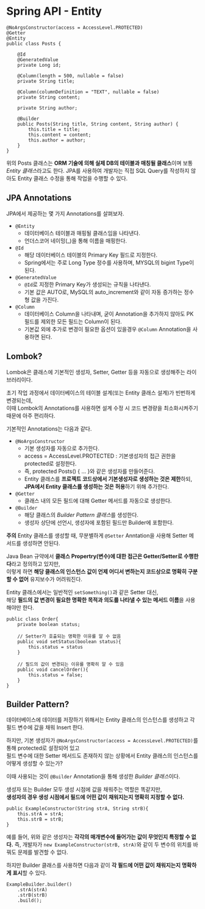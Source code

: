 # Spring API - Entity

```
@NoArgsConstructor(access = AccessLevel.PROTECTED)
@Getter
@Entity
public class Posts {

    @Id
    @GeneratedValue
    private Long id;

    @Column(length = 500, nullable = false)
    private String title;

    @Column(columnDefinition = "TEXT", nullable = false)
    private String content;

    private String author;

    @Builder
    public Posts(String title, String content, String author) {
        this.title = title;
        this.content = content;
        this.author = author;
    }
}
```

위의 Posts 클래스는 **ORM 기술에 의해 실제 DB의 테이블과 매칭될 클래스**이며 보통 *Entity 클래스*라고도 한다.
JPA를 사용하여 개발자는 직접 SQL Query를 작성하지 않아도 Entity 클래스 수정을 통해 작업을 수행할 수 있다.

## JPA Annotations

JPA에서 제공하는 몇 가지 Annotations를 살펴보자.

- `@Entity` 
    - 데이터베이스 테이블과 매핑될 클래스임을 나타낸다.
    - 언더스코어 네이밍(_)을 통해 이름을 매핑한다. 
- `@Id`
    - 해당 데이터베이스 테이블의 Primary Key 필드로 지정한다.
    - Spring에서는 주로 Long Type 정수를 사용하며, MYSQL의 bigint Type이 된다.
- `@GeneratedValue`
    - `@Id`로 지정한 Primary Key가 생성되는 규칙을 나타낸다.
    - 기본 값은 AUTO로, MySQL의 auto_increment와 같이 자동 증가하는 정수형 값을 가진다.
- `@Column`
    - 데이터베이스 Column을 나타내며, 굳이 Annotation을 추가하지 않아도 PK 필드를 제외한 모든 필드는 Column이 된다.
    - 기본값 외에 추가로 변경이 필요한 옵션이 있을경우 `@Column` Annotation을 사용하면 된다.


## Lombok?

Lombok은 클래스에 기본적인 생성자, Setter, Getter 등을 자동으로 생성해주는 라이브러리이다.  

초기 작업 과정에서 데이터베이스의 테이블 설계(또는 Entity 클래스 설계)가 빈번하게 변경되는데,  
이때 Lombok의 Annotations를 사용하면 설계 수정 시 코드 변경량을 최소화시켜주기 때문에 아주 편리하다.

기본적인 Annotations는 다음과 같다.

- `@NoArgsConstructor`
    - 기본 생성자를 자동으로 추가한다.
    - access = AccessLevel.PROTECTED : 기본생성자의 접근 권한을 protected로 설정한다.
    - 즉, protected Posts() { ... }와 같은 생성자를 만들어준다.
    - Entity 클래스를 **프로젝트 코드상에서 기본생성자로 생성하는 것은 제한**하되,  
      **JPA에서 Entity 클래스를 생성하는 것은 허용**하기 위해 추가한다.
- `@Getter`
    - 클래스 내의 모든 필드에 대해 Getter 메서드를 자동으로 생성한다.
- `@Builder`
    - 해당 클래스의 *Builder Pattern 클래스*를 생성한다.  
    - 생성자 상단에 선언시, 생성자에 포함된 필드만 Builder에 포함한다.

**주의**
Entity 클래스를 생성할 때, 무분별하게 `@Setter` Anntation을 사용해 Setter 메서드를 생성하면 안된다.

Java Bean 규약에서 **클래스 Propertry(변수)에 대한 접근은 Getter/Setter로 수행한다**라고 정의하고 있지만,  
이렇게 하면 **해당 클래스의 인스턴스 값이 언제 어디서 변하는지 코드상으로 명확히 구분할 수 없어** 유지보수가 어려워진다.

Entity 클래스에서는 일반적인 `setSomething()`과 같은 Setter 대신,  
해당 **필드의 값 변경이 필요한 명확한 목적과 의도를 나타낼 수 있는 메서드 이름**을 사용해야만 한다.

```
public class Order{
    private boolean status;

    // Setter가 호출되는 명확한 이유를 알 수 없음
    public void setStatus(boolean status){
        this.status = status
    }

    // 필드의 값이 변경되는 이유를 명확히 알 수 있음
    public void cancelOrder(){
        this.status = false;
    }
}
```

## Builder Pattern?

데이터베이스에 데이터를 저장하기 위해서는 Entity 클래스의 인스턴스를 생성하고 각 필드 변수에 값을 채워 Insert 한다.

하지만, 기본 생성자가 `@NoArgsConstructor(access = AccessLevel.PROTECTED)`를 통해 protected로 설정되어 있고  
필드 변수에 대한 Setter 메서드도 존재하지 않는 상황에서 Entity 클래스의 인스턴스를 어떻게 생성할 수 있는가?

이때 사용되는 것이 `@Builder` Annotation을 통해 생성한 *Builder 클래스*이다.  

생성자 또는 Builder 모두 생성 시점에 값을 채워주는 역할은 똑같지만,  
**생성자의 경우 생성 시점에서 필드에 어떤 값이 채워지는지 명확히 지정할 수 없다.**  

```
public ExampleConstructor(String strA, String strB){
    this.strA = strA;
    this.strB = strB;
}
```

예를 들어, 위와 같은 생성자는 **각각의 매개변수에 들어가는 값이 무엇인지 특정할 수 없다.**
즉, 개발자가 `new ExampleConstructor(strB, strA)`와 같이 두 변수의 위치를 바꿔도 문제를 발견할 수 없다.

하지만 Builder 클래스를 사용하면 다음과 같이 **각 필드에 어떤 값이 채워지는지 명확하게 표시**할 수 있다.

```
ExampleBuilder.builder()
    .strA(strA)
    .strB(strB)
    .build();    
```

